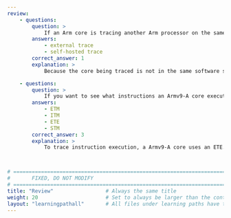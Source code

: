 ```yaml
---
review:
    - questions:
        question: >
            If an Arm core is tracing another Arm processor on the same chip, what trace mode is used?
        answers:
            - external trace
            - self-hosted trace
        correct_answer: 1                    
        explanation: >
            Because the core being traced is not in the same software stack as the core doing the tracing, the trace mode used is external trace.

    - questions:
        question: >
            If you want to see what instructions an Armv9-A core executed, which trace component do you use?
        answers:
            - ETM
            - ITM
            - ETE
            - STM
        correct_answer: 3                   
        explanation: >
            To trace instruction execution, a Armv9-A core uses an ETE.



# ================================================================================
#       FIXED, DO NOT MODIFY
# ================================================================================
title: "Review"                 # Always the same title
weight: 20                      # Set to always be larger than the content in this path
layout: "learningpathall"       # All files under learning paths have this same wrapper
---
```

